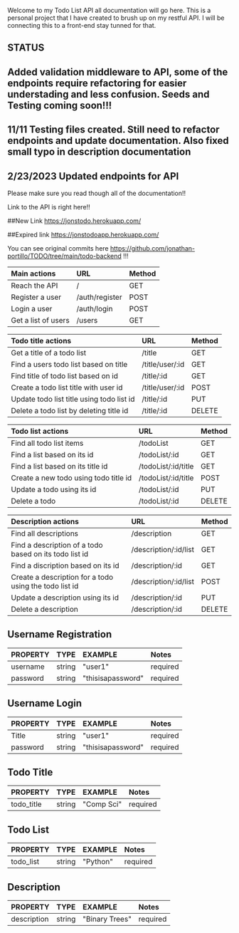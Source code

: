 Welcome to my Todo List API all documentation will go here. This is a personal project that I have created to brush up on my restful API. I will be connecting this to a front-end stay tunned for that.

## STATUS

## Added validation middleware to API, some of the endpoints require refactoring for easier understading and less confusion. Seeds and Testing coming soon!!!

## 11/11 Testing files created. Still need to refactor endpoints and update documentation. Also fixed small typo in description documentation
## 2/23/2023 Updated endpoints for API

Please make sure you read though all of the documentation!!

Link to the API is right here!!

##New Link
https://jonstodo.herokuapp.com/

##Expired link
https://jonstodoapp.herokuapp.com/

You can see original commits here https://github.com/jonathan-portillo/TODO/tree/main/todo-backend !!!

| Main actions        | URL            | Method |
| :------------------ | :------------- | :----- |
| Reach the API       | /              | GET    |
| Register a user     | /auth/register | POST   |
| Login a user        | /auth/login    | POST   |
| Get a list of users | /users         | GET    |

| Todo title actions                        | URL             | Method |
| :---------------------------------------- | :-------------- | :----- |
| Get a title of a todo list                | /title          | GET    |
| Find a users todo list based on title     | /title/user/:id | GET    |
| Find title of todo list based on id       | /title/:id      | GET    |
| Create a todo list title with user id     | /title/user/:id | POST   |
| Update todo list title using todo list id | /title/:id      | PUT    |
| Delete a todo list by deleting title id   | /title/:id      | DELETE |

| Todo list actions                     | URL                 | Method |
| :------------------------------------ | :------------------ | :----- |
| Find all todo list items              | /todoList           | GET    |
| Find a list based on its id           | /todoList/:id       | GET    |
| Find a list based on its title id     | /todoList/:id/title | GET    |
| Create a new todo using todo title id | /todoList/:id/title | POST   |
| Update a todo using its id            | /todoList/:id       | PUT    |
| Delete a todo                         | /todoList/:id       | DELETE |

| Description actions                                    | URL                   | Method |
| :----------------------------------------------------- | :-------------------- | :----- |
| Find all descriptions                                  | /description          | GET    |
| Find a description of a todo based on its todo list id | /description/:id/list | GET    |
| Find a discription based on its id                     | /description/:id      | GET    |
| Create a description for a todo using the todo list id | /description/:id/list | POST   |
| Update a description using its id                      | /description/:id      | PUT    |
| Delete a description                                   | /description/:id      | DELETE |

## Username Registration

| PROPERTY | TYPE   | EXAMPLE           | Notes    |
| :------- | :----- | :---------------- | :------- |
| username | string | "user1"           | required |
| password | string | "thisisapassword" | required |

## Username Login

| PROPERTY | TYPE   | EXAMPLE           | Notes    |
| :------- | :----- | :---------------- | :------- |
| Title    | string | "user1"           | required |
| password | string | "thisisapassword" | required |

## Todo Title

| PROPERTY   | TYPE   | EXAMPLE    | Notes    |
| :--------- | :----- | :--------- | :------- |
| todo_title | string | "Comp Sci" | required |

## Todo List

| PROPERTY  | TYPE   | EXAMPLE  | Notes    |
| :-------- | :----- | :------- | :------- |
| todo_list | string | "Python" | required |

## Description

| PROPERTY    | TYPE   | EXAMPLE        | Notes    |
| :---------- | :----- | :------------- | :------- |
| description | string | "Binary Trees" | required |
